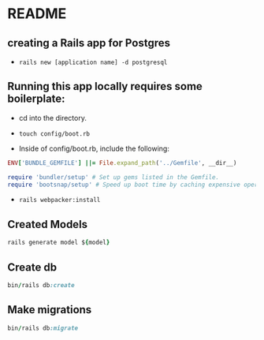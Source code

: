 # README

## creating a Rails app for Postgres

- `rails new [application name] -d postgresql`

## Running this app locally requires some boilerplate:

- cd into the directory.

- `touch config/boot.rb`

- Inside of config/boot.rb, include the following:

```ruby
ENV['BUNDLE_GEMFILE'] ||= File.expand_path('../Gemfile', __dir__)

require 'bundler/setup' # Set up gems listed in the Gemfile.
require 'bootsnap/setup' # Speed up boot time by caching expensive operations.
```

- `rails webpacker:install`

## Created Models

```ruby
rails generate model ${model}
```

## Create db

```ruby
bin/rails db:create
```

## Make migrations

```ruby
bin/rails db:migrate
```
